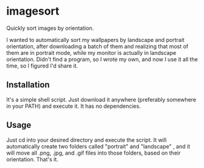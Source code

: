 # imagesort
Quickly sort images by orientation.

I wanted to automatically sort my wallpapers by landscape and portrait orientation, after downloading a batch of them and realizing that most of them are in portrait mode, while my monitor is actually in landscape orientation. Didn't find a program, so I wrote my own, and now I use it all the time, so I figured I'd share it.

## Installation

It's a simple shell script. Just download it anywhere (preferably somewhere in your PATH) and execute it. It has no dependencies.

## Usage

Just cd into your desired directory and execute the script. It will automatically create two folders called "portrait" and "landscape" , and it will move all .png, .jpg, and .gif files into those folders, based on their orientation. That's it.
